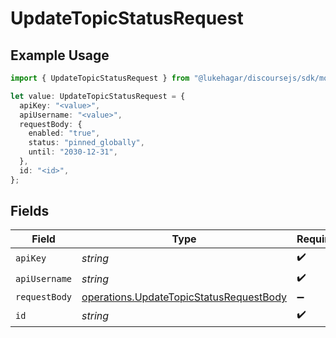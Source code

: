 # UpdateTopicStatusRequest

## Example Usage

```typescript
import { UpdateTopicStatusRequest } from "@lukehagar/discoursejs/sdk/models/operations";

let value: UpdateTopicStatusRequest = {
  apiKey: "<value>",
  apiUsername: "<value>",
  requestBody: {
    enabled: "true",
    status: "pinned_globally",
    until: "2030-12-31",
  },
  id: "<id>",
};
```

## Fields

| Field                                                                                                     | Type                                                                                                      | Required                                                                                                  | Description                                                                                               |
| --------------------------------------------------------------------------------------------------------- | --------------------------------------------------------------------------------------------------------- | --------------------------------------------------------------------------------------------------------- | --------------------------------------------------------------------------------------------------------- |
| `apiKey`                                                                                                  | *string*                                                                                                  | :heavy_check_mark:                                                                                        | N/A                                                                                                       |
| `apiUsername`                                                                                             | *string*                                                                                                  | :heavy_check_mark:                                                                                        | N/A                                                                                                       |
| `requestBody`                                                                                             | [operations.UpdateTopicStatusRequestBody](../../../sdk/models/operations/updatetopicstatusrequestbody.md) | :heavy_minus_sign:                                                                                        | N/A                                                                                                       |
| `id`                                                                                                      | *string*                                                                                                  | :heavy_check_mark:                                                                                        | N/A                                                                                                       |